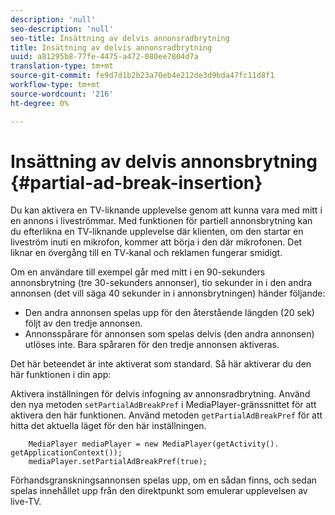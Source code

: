```yaml
---
description: 'null'
seo-description: 'null'
seo-title: Insättning av delvis annonsradbrytning
title: Insättning av delvis annonsradbrytning
uuid: a81295b8-77fe-4475-a472-080ee7804d7a
translation-type: tm+mt
source-git-commit: fe9d7d1b2b23a70eb4e212de3d9bda47fc11d8f1
workflow-type: tm+mt
source-wordcount: '216'
ht-degree: 0%

---
```



# Insättning av delvis annonsbrytning {#partial-ad-break-insertion}

Du kan aktivera en TV-liknande upplevelse genom att kunna vara med mitt i en annons i liveströmmar. Med funktionen för partiell annonsbrytning kan du efterlikna en TV-liknande upplevelse där klienten, om den startar en liveström inuti en mikrofon, kommer att börja i den där mikrofonen. Det liknar en övergång till en TV-kanal och reklamen fungerar smidigt.

Om en användare till exempel går med mitt i en 90-sekunders annonsbrytning (tre 30-sekunders annonser), tio sekunder in i den andra annonsen (det vill säga 40 sekunder in i annonsbrytningen) händer följande:

* Den andra annonsen spelas upp för den återstående längden (20 sek) följt av den tredje annonsen.
* Annonsspårare för annonsen som spelas delvis (den andra annonsen) utlöses inte. Bara spåraren för den tredje annonsen aktiveras.

Det här beteendet är inte aktiverat som standard. Så här aktiverar du den här funktionen i din app:

Aktivera inställningen för delvis infogning av annonsradbrytning. Använd den nya metoden `setPartialAdBreakPref` i MediaPlayer-gränssnittet för att aktivera den här funktionen. Använd metoden `getPartialAdBreakPref` för att hitta det aktuella läget för den här inställningen.

```
    MediaPlayer mediaPlayer = new MediaPlayer(getActivity(). getApplicationContext()); 
    mediaPlayer.setPartialAdBreakPref(true);
```

Förhandsgranskningsannonsen spelas upp, om en sådan finns, och sedan spelas innehållet upp från den direktpunkt som emulerar upplevelsen av live-TV.
